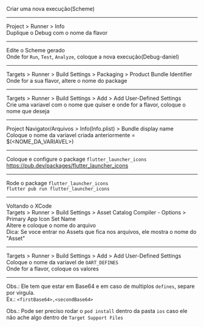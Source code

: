 Criar uma nova execução(Scheme)

---

Project > Runner > Info  
Duplique o Debug com o nome da flavor

---

Edite o Scheme gerado  
Onde for `Run`, `Test`, `Analyze`, coloque a nova execução(Debug-daniel)

---

Targets > Runner > Build Settings > Packaging > Product Bundle Identifier  
Onde for a sua flavor, altere o nome do package  

---

Targets > Runner > Build Settings > Add > Add User-Defined Settings   
Crie uma variavel com o nome que quiser e onde for a flavor, coloque o nome que deseja
  
---

Project Navigator/Arquivos > Info(Info.plist) > Bundle display name  
Coloque o nome da variavel criada anteriormente = $(<NOME_DA_VARIAVEL>)

---

Coloque e configure o package `flutter_launcher_icons`  
https://pub.dev/packages/flutter_launcher_icons

---

Rode o package `flutter_launcher_icons`  
`flutter pub run flutter_launcher_icons`

---

Voltando o XCode  
Targets > Runner > Build Settings > Asset Catalog Compiler - Options > Primary App Icon Set Name  
Altere e coloque o nome do arquivo  
Dica: Se voce entrar no Assets que fica nos arquivos, ele mostra o nome do "Asset"

---

Targets > Runner > Build Settings > Add > Add User-Defined Settings  
Coloque o nome da variavel de `DART_DEFINES`  
Onde for a flavor, coloque os valores  

---

Obs.: Ele tem que estar em Base64 e em caso de multiplos `defines`, separe por virgula.  
Ex.: `<firstBase64>,<secondBase64>`  

Obs.: Pode ser preciso rodar o `pod install` dentro da pasta `ios` caso ele não ache algo dentro de `Target Support Files`
